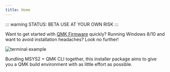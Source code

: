 ```yaml
---
title: Home
---
```


::: warning STATUS: BETA
USE AT YOUR OWN RISK
:::

Want to get started with [QMK Firmware](https://qmk.fm) quickly? Running Windows 8/10 and want to avoid installation headaches? Look no further!

<img :src="$withBase('/terminal.png')" alt="terminal example" style="display: block; margin: 0 auto;">

Bundling MSYS2 + QMK CLI together, this installer package aims to give you a QMK build environment with as little effort as possible.
